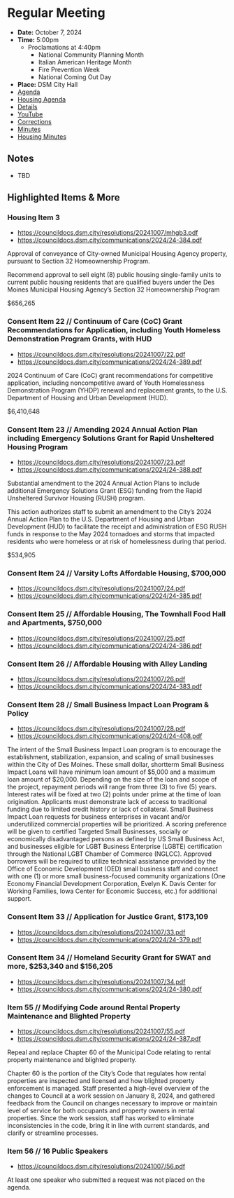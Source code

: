# Regular Meeting

- **Date:** October 7, 2024
- **Time:** 5:00pm
    - Proclamations at 4:40pm
        - National Community Planning Month
        - Italian American Heritage Month
        - Fire Prevention Week
        - National Coming Out Day
- **Place:** DSM City Hall
- [Agenda](https://councildocs.dsm.city/agendas/ag20241007.pdf)
- [Housing Agenda](https://councildocs.dsm.city/agendas/mg20241007.pdf)
- [Details](https://www.dsm.city/citycouncil_detail_T60_R2947.php)
- [YouTube](https://youtube.com/live/AVpno6PqYhE)
- [Corrections](https://councildocs.dsm.city/corrections/20241007%20cap.pdf)
- [Minutes](https://councildocs.dsm.city/minutes/as20241007.pdf)
- [Housing Minutes](https://councildocs.dsm.city/minutes/ms20241007.pdf)

## Notes

- TBD

## Highlighted Items & More

### Housing Item 3

- https://councildocs.dsm.city/resolutions/20241007/mhgb3.pdf
- https://councildocs.dsm.city/communications/2024/24-384.pdf

Approval of conveyance of City-owned Municipal Housing Agency
property, pursuant to Section 32 Homeownership Program.

Recommend approval to sell eight (8) public housing single-family units to current public housing residents
that are qualified buyers under the Des Moines Municipal Housing Agency’s Section 32 Homeownership
Program

$656,265

### Consent Item 22 // Continuum of Care (CoC) Grant Recommendations for Application, including Youth Homeless Demonstration Program Grants, with HUD

- https://councildocs.dsm.city/resolutions/20241007/22.pdf
- https://councildocs.dsm.city/communications/2024/24-389.pdf

2024 Continuum of Care (CoC) grant recommendations for competitive application, including
noncompetitive award of Youth Homelessness Demonstration Program (YHDP) renewal and
replacement grants, to the U.S. Department of Housing and Urban Development (HUD).

$6,410,648

### Consent Item 23 // Amending 2024 Annual Action Plan including Emergency Solutions Grant for Rapid Unsheltered Housing Program

- https://councildocs.dsm.city/resolutions/20241007/23.pdf
- https://councildocs.dsm.city/communications/2024/24-388.pdf

Substantial amendment to the 2024 Annual Action Plans to include additional Emergency Solutions
Grant (ESG) funding from the Rapid Unsheltered Survivor Housing (RUSH) program.

This action authorizes staff to submit an amendment to the City’s 2024 Annual Action Plan to the U.S.
Department of Housing and Urban Development (HUD) to facilitate the receipt and administration of
ESG RUSH funds in response to the May 2024 tornadoes and storms that impacted residents who were
homeless or at risk of homelessness during that period.

$534,905

### Consent Item 24 // Varsity Lofts Affordable Housing, $700,000

- https://councildocs.dsm.city/resolutions/20241007/24.pdf
- https://councildocs.dsm.city/communications/2024/24-385.pdf

### Consent Item 25 // Affordable Housing, The Townhall Food Hall and Apartments, $750,000

- https://councildocs.dsm.city/resolutions/20241007/25.pdf
- https://councildocs.dsm.city/communications/2024/24-386.pdf

### Consent Item 26 // Affordable Housing with Alley Landing

- https://councildocs.dsm.city/resolutions/20241007/26.pdf
- https://councildocs.dsm.city/communications/2024/24-383.pdf

### Consent Item 28 // Small Business Impact Loan Program & Policy

- https://councildocs.dsm.city/resolutions/20241007/28.pdf
- https://councildocs.dsm.city/communications/2024/24-408.pdf

The intent of the Small Business Impact Loan program is to encourage the establishment, stabilization,
expansion, and scaling of small businesses within the City of Des Moines. These small dollar, shortterm Small Business Impact Loans will have minimum loan amount of $5,000 and a maximum loan
amount of $20,000. Depending on the size of the loan and scope of the project, repayment periods will
range from three (3) to five (5) years. Interest rates will be fixed at two (2) points under prime at the
time of loan origination. Applicants must demonstrate lack of access to traditional funding due to
limited credit history or lack of collateral.
Small Business Impact Loan requests for business enterprises in vacant and/or underutilized
commercial properties will be prioritized. A scoring preference will be given to certified Targeted
Small Businesses, socially or economically disadvantaged persons as defined by US Small Business
Act, and businesses eligible for LGBT Business Enterprise (LGBTE) certification through the National
LGBT Chamber of Commerce (NGLCC). Approved borrowers will be required to utilize technical
assistance provided by the Office of Economic Development (OED) small business staff and connect
with one (1) or more small business-focused community organizations (One Economy Financial
Development Corporation, Evelyn K. Davis Center for Working Families, Iowa Center for Economic
Success, etc.) for additional support.

### Consent Item 33 // Application for Justice Grant, $173,109

- https://councildocs.dsm.city/resolutions/20241007/33.pdf
- https://councildocs.dsm.city/communications/2024/24-379.pdf

### Consent Item 34 // Homeland Security Grant for SWAT and more, $253,340 and $156,205

- https://councildocs.dsm.city/resolutions/20241007/34.pdf
- https://councildocs.dsm.city/communications/2024/24-380.pdf

### Item 55 // Modifying Code around Rental Property Maintenance and Blighted Property

- https://councildocs.dsm.city/resolutions/20241007/55.pdf
- https://councildocs.dsm.city/communications/2024/24-387.pdf

Repeal and replace Chapter 60 of the Municipal Code relating to rental property maintenance and blighted
property.

Chapter 60 is the portion of the City’s Code that regulates how rental properties are inspected and
licensed and how blighted property enforcement is managed. Staff presented a high-level overview of
the changes to Council at a work session on January 8, 2024, and gathered feedback from the Council
on changes necessary to improve or maintain level of service for both occupants and property owners
in rental properties. Since the work session, staff has worked to eliminate inconsistencies in the code,
bring it in line with current standards, and clarify or streamline processes.

### Item 56 // 16 Public Speakers

- https://councildocs.dsm.city/resolutions/20241007/56.pdf

At least one speaker who submitted a request was not placed on the agenda.
